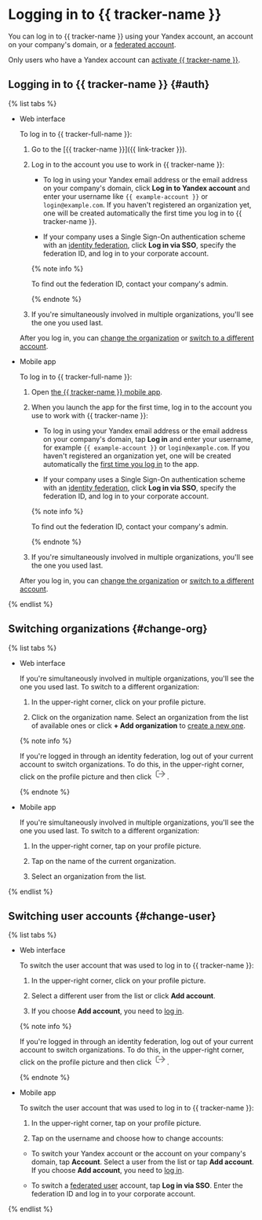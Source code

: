 # Logging in to {{ tracker-name }}

You can log in to {{ tracker-name }} using your Yandex account, an account on your company's domain, or a [federated account](../../organization/add-federation.md).

Only users who have a Yandex account can [activate {{ tracker-name }}](../enable-tracker.md).

## Logging in to {{ tracker-name }} {#auth}

{% list tabs %}

- Web interface

    To log in to {{ tracker-full-name }}:

    1. Go to the [{{ tracker-name }}]({{ link-tracker }}).

    1. Log in to the account you use to work in {{ tracker-name }}:

       * To log in using your Yandex email address or the email address on your company's domain, click **Log in to Yandex account** and enter your username like `{{ example-account }}` or `login@example.com`. If you haven't registered an organization yet, one will be created automatically the first time you log in to {{ tracker-name }}.

       * If your company uses a Single Sign-On authentication scheme with an [identity federation](../add-users.md#federation), click **Log in via SSO**, specify the federation ID, and log in to your corporate account.

       {% note info %}

       To find out the federation ID, contact your company's admin.

       {% endnote %}

    1. If you're simultaneously involved in multiple organizations, you'll see the one you used last.

    After you log in, you can [change the organization](#change-org) or [switch to a different account](#change-user).

- Mobile app

    To log in to {{ tracker-full-name }}:

    1. Open [the {{ tracker-name }} mobile app](../mobile.md).

    1. When you launch the app for the first time, log in to the account you use to work with {{ tracker-name }}:

       * To log in using your Yandex email address or the email address on your company's domain, tap **Log in** and enter your username, for example `{{ example-account }}` or `login@example.com`. If you haven't registered an organization yet, one will be created automatically the [first time you log in](../enable-tracker.md) to the app.

       * If your company uses a Single Sign-On authentication scheme with an [identity federation](../add-users.md#federation), click **Log in via SSO**, specify the federation ID, and log in to your corporate account.

       {% note info %}

       To find out the federation ID, contact your company's admin.

       {% endnote %}

    1. If you're simultaneously involved in multiple organizations, you'll see the one you used last.

    After you log in, you can [change the organization](#change-org) or [switch to a different account](#change-user).

{% endlist %}

## Switching organizations {#change-org}

{% list tabs %}

- Web interface

    If you're simultaneously involved in multiple organizations, you'll see the one you used last. To switch to a different organization:

    1. In the upper-right corner, click on your profile picture.

    1. Click on the organization name. Select an organization from the list of available ones or click **+ Add organization** to [create a new one](../../organization/enable-org.md).

    {% note info %}

    If you're logged in through an identity federation, log out of your current account to switch organizations. To do this, in the upper-right corner, click on the profile picture and then click ![](../../_assets/tracker/logout-fed.png).

    {% endnote %}

- Mobile app

    If you're simultaneously involved in multiple organizations, you'll see the one you used last. To switch to a different organization:

    1. In the upper-right corner, tap on your profile picture.

    1. Tap on the name of the current organization.

    1. Select an organization from the list.

{% endlist %}

## Switching user accounts {#change-user}

{% list tabs %}

- Web interface

    To switch the user account that was used to log in to {{ tracker-name }}:

    1. In the upper-right corner, click on your profile picture.

    1. Select a different user from the list or click **Add account**.

    1. If you choose **Add account**, you need to [log in](#auth).

    {% note info %}

    If you're logged in through an identity federation, log out of your current account to switch organizations. To do this, in the upper-right corner, click on the profile picture and then click ![](../../_assets/tracker/logout-fed.png).

    {% endnote %}

- Mobile app

    To switch the user account that was used to log in to {{ tracker-name }}:

    1. In the upper-right corner, tap on your profile picture.

    1. Tap on the username and choose how to change accounts:

    * To switch your Yandex account or the account on your company's domain, tap **Account**. Select a user from the list or tap **Add account**. If you choose **Add account**, you need to [log in](#auth).

    * To switch a [federated user](../add-users.md#federation) account, tap **Log in via SSO**. Enter the federation ID and log in to your corporate account.

{% endlist %}

